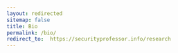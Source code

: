 ```yaml
---
layout: redirected
sitemap: false
title: Bio
permalink: /bio/
redirect_to:  https://securityprofessor.info/research
---
```

